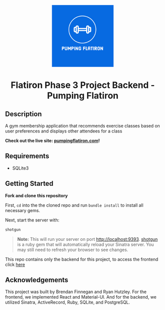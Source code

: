 <div align="center">

  <img src="https://github.com/ryanhutzley/phase-3-project-frontend/blob/main/icon/pumping_flatiron.png" alt="Pumping Flatiron" width="200" height="200" />
  
  # Flatiron Phase 3 Project Backend - Pumping Flatiron
  
</div>

## Description

A gym membership application that recommends exercise classes based on user preferences and displays other attendees for a class

**Check out the live site: [pumpingflatiron.com](https://www.pumpingflatiron.com)!**

## Requirements

- SQLite3

## Getting Started

**Fork and clone this repository**

First, `cd` into the the cloned repo and run `bundle install` to install all necessary gems.

Next, start the server with:

```sh
shotgun
```

> **Note:** This will run your server on port
> [http://localhost:9393](http://localhost:9393).
> [shotgun](https://github.com/rtomayko/shotgun) is a ruby gem that will
> automatically reload your Sinatra server. You may still need to refresh your
> browser to see changes.

This repo contains only the backend for this project, to access the frontend click [here](https://github.com/ryanhutzley/phase-3-project-frontend)

## Acknowledgements

This project was built by Brendan Finnegan and Ryan Hutzley. For the frontend, we implemented React and Material-UI. And for the backend, we utilized Sinatra, ActiveRecord, Ruby, SQLite, and PostgreSQL.
